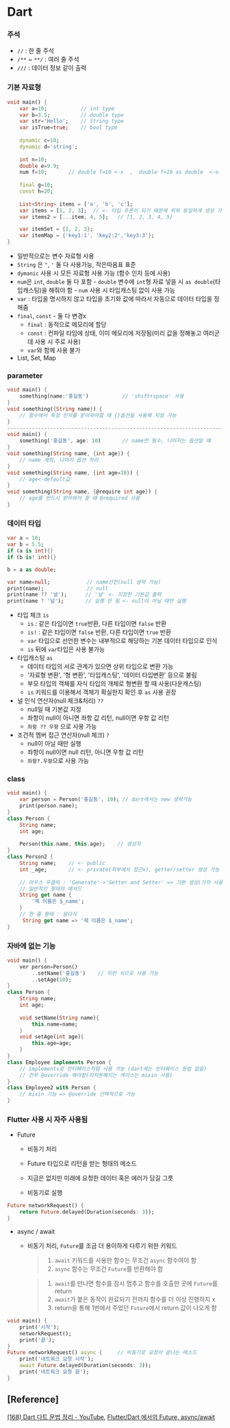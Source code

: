 # Dart




### 주석

- `//` : 한 줄 주석
- `/**` ~ `**/` : 여러 줄 주석
- `///`  : 데이터 정보 같이 출력



### 기본 자료형

```dart
void main() { 
	var a=10;			// int type
    var b=3.5;			// double type
    var str='Hello';	// String type
    var isTrue=true;	// bool type
    
    dynamic c=10;
    dynamic d='string';
    
    int n=10;
    double e=9.9;
    num f=10;		// double f=10 <-x  ,  double f=10 as double  <-o
    
    final g=10;
    const h=20;
    
    List<String> items = ['a', 'b', 'c'];
    var items = [1, 2, 3];	// <- 타입 추론이 되기 때문에 위와 동일하게 생성 가능
    var items2 = [...item, 4, 5];	// [1, 2, 3, 4, 5]

    var itemSet = {1, 2, 3};
    var itemMap = {'key1:1', 'key2:2','key3:3'};
}
```

- 일반적으로는 변수 자료형 사용
- `String` 은 `"`, `'` 둘 다 사용가능, 작은따옴표 표준
- `dymanic` 사용 시 모든 자료형 사용 가능 (함수 인자 등에 사용)
- `num`은 `int`, `double` 둘 다 포함
      - `double` 변수에 `int`형 자료 넣을 시 `as double`(타입캐스팅)을 해줘야 함
          - `num` 사용 시 타입캐스팅 없이 사용 가능
- `var` : 타입을 명시하지 않고 타입을 초기화 값에 따라서 자동으로 데이터 타입을 정해줌
- `final`, `const` - 둘 다 변경x
  - `final` : 동적으로 메모리에 할당
  - `const` : 컨파일 타임에 상태, 이미 메모리에 저장됨(미리 값을 정해놓고 여러군데 사용 시 주로 사용)
  - `var`와 함께 사용 불가
- List, Set, Map



### parameter

```dart
void main() { 
	something(name:'홍길동')			// 'shift+space' 사용
}
void something({String name}) {
    // 함수에서 특정 인자를 받아와야할 때 {}옵션을 사용해 지정 가능
}
----------------------------------------------------------------------------------
void main() { 
	something('홍길동', age: 10)		// name만 필수, 나머지는 옵션일 때
}
void something(String name, {int age}) { 
    // name 제외, 나머지 옵션 처리
}
void something(String name, {int age=10}) { 
    // age<-default값
}
void something(String name, {@require int age}) { 
    // age를 반드시 받아와야 할 때 @required 사용
}
```



### 데이터 타입

```dart
var a = 10;
var b = 5.5;
if (a is int){}
if (b is! int){}

b = a as double;

var name=null;			  // name선언(null 생략 가능)
print(name);			  // null
print(name ?? '널');		 // '널' <- 지정한 기본값 출력
print(name ? '널');		 // 실행 안 됨 <- null이 아닐 때만 실행

```

- 타입 체크 `is`
  - `is` : 같은 타입이면 `true`반환, 다른 타입이면 `false` 반환
  - `is!` : 같은 타입이면 `false` 반환, 다른 타입이면 `true` 반환
  - `var` 타입으로 선언한 변수는 내부적으로 해당하는 기본 데이터 타입으로 인식
  - `is` 뒤에 `var`타입은 사용 불가능
- 타입캐스팅 `as`
  - 데이터 타입의 서로 관계가 있으면 상위 타입으로 변환 가능
  - '자료형 변환', '형 변환', '타입캐스팅', '데이터 타입변환' 등으로 불림
  - 부모 타입의 객체를 자식 타입의 개체로 형변환 할 때 사용(다운캐스팅)
  - `is` 키워드를 이용해서 객체가 확실한지 확인 후 `as` 사용 권장
- 널 인식 연산자(null 체크&처리) `??`
  -  null일 때 기본값 지정
  - 좌항이 null이 아니면 좌항 값 리턴, null이면 우항 값 리턴
  - `좌항 ?? 우항` 으로 사용 가능
- 조건적 멤버 접근 연산자(null 체크) `?`
  -  null이 아닐 때만 실행
  - 좌항이 null이면 null 리턴, 아니면 우항 값 리턴
  - `좌항?.우항`으로 사용 가능



### class

```dart
void main() {
    var person = Person('홍길동', 10);	// dart에서는 new 생략가능
    print(person.name);
}
class Person {
    String name;
    int age;
    
    Person(this.name, this.age);	// 생성자
}
class Person2 {
    String name;	// <- public
    int _age;		// <- private(외부에서 접근x), getter/setter 생성 가능
    
    // 마우스 우클릭 : 'Generate'->'Getter and Setter' => 기본 생성(거의 사용x)
    // 일반적인 형태의 메서드
    String get name {
        '제 이름은 $_name';
    }
    // 한 줄 형태 : 람다식
     String get name => '제 이름은 $_name';
}
```



### 자바에 없는 기능

```dart
void main() {
    ver person=Person()
        ..setName('홍길동')	// 이런 식으로 사용 가능
        ..setAge(10);
}
class Person {
    String name;
    int age;
    
    void setName(String name){
        this.name=name;
    }
    void setAge(int age){
        this.age=age;
    }
}
class Employee implements Person {
    // implements로 인터페이스처럼 사용 가능 (dart에는 인터페이스 문법 없음)
    // 전부 @override 해야함(지저분해지는 케이스는 mixin 사용)
}
class Employee2 with Person {
    // mixin 기능 => @override 선택적으로 가능
}
```



### Flutter 사용 시 자주 사용됨

- Future

  - 비동기 처리

  - Future 타입으로 리턴을 받는 형태의 메소드
  - 지금은 없지만 미래에 요청한 데이터 혹은 에러가 담길 그릇
  - 비동기로 실행

```dart
Future networkRequest() {
    return Future.delayed(Duration(seconds: 3));
}
```

- async / await

  - 비동기 처리, `Future`를 조금 더 용이하게 다루기 위한 키워드

    > 1. `await` 키워드를 사용한 함수는 무조건 `async` 함수여야 함
    > 2. `async` 함수는 무조건 `Future`를 반환해야 함

    > 1. `await`를 만나면 함수를 잠시 멈추고 함수를 호출한 곳에 `Future`를 return
    > 2. `await`가 붙은 동작이 완료되기 전까지 함수를 더 이상 진행하지 x
    > 3. return을 통해 1번에서 주었던 `Future`에서 return 값이 나오게 함
```dart
void main() {
    print('시작');
    networkRequest();
    print('끝');
}
Future networkRequest() async {		// 비동기로 요청이 끝나는 메소드
    print('네트워크 요청 시작');
    await Future.delayed(Duration(seconds: 3));
    print('네트워크 요청 끝');
}
```



## [Reference]  
[(168) Dart 다트 문법 정리 - YouTube](https://www.youtube.com/watch?v=J_cQyPGyHRI), [Flutter/Dart 에서의 Future, async/await](https://velog.io/@jintak0401/FlutterDart-%EC%97%90%EC%84%9C%EC%9D%98-Future-asyncawait)